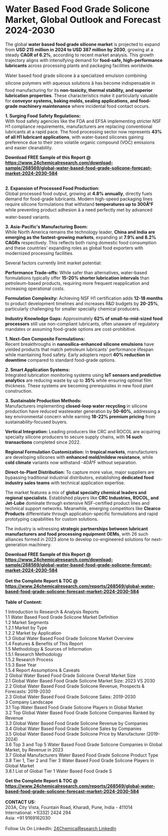 <h1>Water Based Food Grade Solicone Market, Global Outlook and Forecast 2024-2030</h1><p>The global <strong>water based food grade silicone market</strong> is projected to expand from <strong>USD 215 million in 2024 to USD 387 million by 2030</strong>, growing at a steady <strong>CAGR of 6.2%</strong>, according to recent market analysis. This growth trajectory aligns with intensifying demand for <strong>food-safe, high-performance lubricants</strong> across processing plants and packaging facilities worldwide.</p><p>Water based food grade silicone â a specialized emulsion combining silicone polymers with aqueous solutions â has become indispensable in food manufacturing for its <strong>non-toxicity, thermal stability, and superior lubrication properties</strong>. These characteristics make it particularly valuable for <strong>conveyor systems, baking molds, sealing applications, and food-grade machinery maintenance</strong> where incidental food contact occurs.</p><p><strong>1. Surging Food Safety Regulations:</strong><br>
With food safety agencies like the FDA and EFSA implementing stricter NSF H1 compliance requirements, manufacturers are replacing conventional lubricants at a rapid pace. The food processing sector now represents <strong>43% of all H1 lubricant applications</strong>, with water-based silicones gaining preference due to their zero volatile organic compound (VOC) emissions and easier cleanability.</p><div><b>Download FREE Sample of this Report @ 
            <a href="https://www.24chemicalresearch.com/download-sample/268569/global-water-based-food-grade-solicone-forecast-market-2024-2030-584">
            https://www.24chemicalresearch.com/download-sample/268569/global-water-based-food-grade-solicone-forecast-market-2024-2030-584</a></b></div><br><p><strong>2. Expansion of Processed Food Production:</strong><br>
Global processed food output, growing at <strong>4.8% annually</strong>, directly fuels demand for food-grade lubricants. Modern high-speed packaging lines require silicone formulations that withstand <strong>temperatures up to 300Â°F</strong> while preventing product adhesion â a need perfectly met by advanced water-based variants.</p><p><strong>3. Asia-Pacific's Manufacturing Boom:</strong><br>
While North America remains the technology leader, <strong>China and India are emerging as the fastest-growing markets</strong>, expanding at <strong>7.9% and 8.2% CAGRs</strong> respectively. This reflects both rising domestic food consumption and these countries' expanding roles as global food exporters with modernized processing facilities.</p><p>Several factors currently limit market potential:</p><p><strong>Performance Trade-offs:</strong> While safer than alternatives, water-based formulations typically offer <strong>15-20% shorter lubrication intervals</strong> than petroleum-based products, requiring more frequent reapplication and increasing operational costs.</p><p><strong>Formulation Complexity:</strong> Achieving NSF H1 certification adds <strong>12-18 months</strong> to product development timelines and increases R&amp;D budgets by <strong>20-25%</strong>, particularly challenging for smaller specialty chemical producers.</p><p><strong>Industry Knowledge Gaps:</strong> Approximately <strong>62% of small-to-mid-sized food processors</strong> still use non-compliant lubricants, often unaware of regulatory mandates or assuming food-grade options are cost-prohibitive.</p><p><strong>1. Next-Gen Composite Formulations:</strong><br>
Recent breakthroughs in <strong>nanosilica-enhanced silicone emulsions</strong> have yielded products that match petroleum lubricants' performance lifespan while maintaining food safety. Early adopters report <strong>40% reduction in downtime</strong> compared to standard food-grade options.</p><p><strong>2. Smart Application Systems:</strong><br>
Integrated lubrication monitoring systems using <strong>IoT sensors and predictive analytics</strong> are reducing waste by up to <strong>35%</strong> while ensuring optimal film thickness. These systems are becoming prerequisites in new food plant construction.</p><p><strong>3. Sustainable Production Methods:</strong><br>
Manufacturers implementing <strong>closed-loop water recycling</strong> in silicone production have reduced wastewater generation by <strong>50-60%</strong>, addressing a key environmental concern while earning <strong>18-22% premium pricing</strong> from sustainability-focused buyers.</p><p><strong>Vertical Integration:</strong> Leading producers like CRC and ROCOL are acquiring specialty silicone producers to secure supply chains, with <strong>14 such transactions</strong> completed since 2022.</p><p><strong>Regional Formulation Customization:</strong> In <strong>tropical markets</strong>, manufacturers are developing silicones with <strong>enhanced mold/mildew resistance</strong>, while <strong>cold climate</strong> variants now withstand -40Â°F without separation.</p><p><strong>Direct-to-Plant Distribution:</strong> To capture more value, major suppliers are bypassing traditional industrial distributors, establishing <strong>dedicated food industry sales teams</strong> with technical application expertise.</p><p>The market features a mix of <strong>global specialty chemical leaders and regional specialists</strong>. Established players like <strong>CRC Industries, ROCOL, and Jet-Lube</strong> dominate through extensive NSF-certified product lines and technical support networks. Meanwhile, emerging competitors like <strong>Clearco Products</strong> differentiate through application-specific formulations and rapid prototyping capabilities for custom solutions.</p><p>The industry is witnessing <strong>strategic partnerships between lubricant manufacturers and food processing equipment OEMs</strong>, with 26 such alliances formed in 2023 alone to develop co-engineered solutions for next-generation machinery.</p><div><b>Download FREE Sample of this Report @ 
            <a href="https://www.24chemicalresearch.com/download-sample/268569/global-water-based-food-grade-solicone-forecast-market-2024-2030-584">
            https://www.24chemicalresearch.com/download-sample/268569/global-water-based-food-grade-solicone-forecast-market-2024-2030-584</a></b></div><br><div><b>Get the Complete Report & TOC @ 
            <a href="https://www.24chemicalresearch.com/reports/268569/global-water-based-food-grade-solicone-forecast-market-2024-2030-584">
            https://www.24chemicalresearch.com/reports/268569/global-water-based-food-grade-solicone-forecast-market-2024-2030-584</a></b></div><br>
            <b>Table of Content:</b><p>1 Introduction to Research & Analysis Reports<br />
    1.1 Water Based Food Grade Solicone Market Definition<br />
    1.2 Market Segments<br />
        1.2.1 Market by Type<br />
        1.2.2 Market by Application<br />
    1.3 Global Water Based Food Grade Solicone Market Overview<br />
    1.4 Features & Benefits of This Report<br />
    1.5 Methodology & Sources of Information<br />
        1.5.1 Research Methodology<br />
        1.5.2 Research Process<br />
        1.5.3 Base Year<br />
        1.5.4 Report Assumptions & Caveats<br />
2 Global Water Based Food Grade Solicone Overall Market Size<br />
    2.1 Global Water Based Food Grade Solicone Market Size: 2023 VS 2030<br />
    2.2 Global Water Based Food Grade Solicone Revenue, Prospects & Forecasts: 2019-2030<br />
    2.3 Global Water Based Food Grade Solicone Sales: 2019-2030<br />
3 Company Landscape<br />
    3.1 Top Water Based Food Grade Solicone Players in Global Market<br />
    3.2 Top Global Water Based Food Grade Solicone Companies Ranked by Revenue<br />
    3.3 Global Water Based Food Grade Solicone Revenue by Companies<br />
    3.4 Global Water Based Food Grade Solicone Sales by Companies<br />
    3.5 Global Water Based Food Grade Solicone Price by Manufacturer (2019-2024)<br />
    3.6 Top 3 and Top 5 Water Based Food Grade Solicone Companies in Global Market, by Revenue in 2023<br />
    3.7 Global Manufacturers Water Based Food Grade Solicone Product Type<br />
    3.8 Tier 1, Tier 2 and Tier 3 Water Based Food Grade Solicone Players in Global Market<br />
        3.8.1 List of Global Tier 1 Water Based Food Grade S</p><div><b>Get the Complete Report & TOC @ 
            <a href="https://www.24chemicalresearch.com/reports/268569/global-water-based-food-grade-solicone-forecast-market-2024-2030-584">
            https://www.24chemicalresearch.com/reports/268569/global-water-based-food-grade-solicone-forecast-market-2024-2030-584</a></b></div><br><b>CONTACT US:</b><br>
            203A, City Vista, Fountain Road, Kharadi, Pune, India - 411014<br>
            International: +1(332) 2424 294<br>
            Asia: +91 9169162030 <br><br>
            Follow Us On LinkedIn: <a href="https://www.linkedin.com/company/24chemicalresearch/">24ChemicalResearch LinkedIn</a>